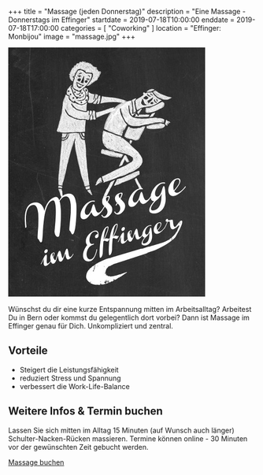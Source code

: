 +++
title = "Massage (jeden Donnerstag)"
description = "Eine Massage - Donnerstags im Effinger"
startdate = 2019-07-18T10:00:00
enddate = 2019-07-18T17:00:00
categories = [ "Coworking" ]
location = "Effinger: Monbijou"
image = "massage.jpg"
+++

![Massage im Effinger](massage.jpg)

<div class="lead">
Wünschst du dir eine kurze Entspannung mitten im Arbeitsalltag? Arbeitest Du in Bern oder kommst du gelegentlich dort vorbei? Dann ist Massage im Effinger genau für Dich. Unkompliziert und zentral.
</div>

## Vorteile 

* Steigert die Leistungsfähigkeit
* reduziert Stress und Spannung 
* verbessert die Work-Life-Balance


## Weitere Infos & Termin buchen

Lassen Sie sich mitten im Alltag 15 Minuten (auf Wunsch auch länger) Schulter-Nacken-Rücken massieren.
Termine können online - 30 Minuten vor der gewünschten Zeit gebucht werden.

<a target="_blank" href="https://3-bewegt.youcanbook.me" class="btn btn-mod btn-border btn-round btn-medium">Massage buchen</a>
